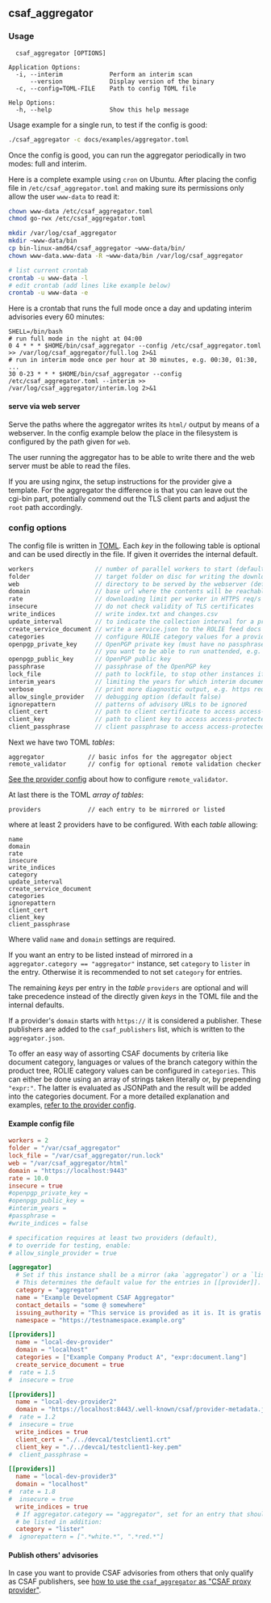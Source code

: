 ## csaf_aggregator

### Usage

```
  csaf_aggregator [OPTIONS]

Application Options:
  -i, --interim             Perform an interim scan
      --version             Display version of the binary
  -c, --config=TOML-FILE    Path to config TOML file

Help Options:
  -h, --help                Show this help message
```

Usage example for a single run, to test if the config is good:
```bash
./csaf_aggregator -c docs/examples/aggregator.toml
```

Once the config is good, you can run the aggregator periodically
in two modes: full and interim.

Here is a complete example using `cron` on Ubuntu. After placing
the config file in `/etc/csaf_aggregator.toml` and making sure
its permissions only allow the user `www-data` to read it:

```bash
chown www-data /etc/csaf_aggregator.toml
chmod go-rwx /etc/csaf_aggregator.toml

mkdir /var/log/csaf_aggregator
mkdir ~www-data/bin
cp bin-linux-amd64/csaf_aggregator ~www-data/bin/
chown www-data.www-data -R ~www-data/bin /var/log/csaf_aggregator

# list current crontab
crontab -u www-data -l
# edit crontab (add lines like example below)
crontab -u www-data -e
```

Here is a crontab that runs the full mode once a day and updating
interim advisories every 60 minutes:

```crontab
SHELL=/bin/bash
# run full mode in the night at 04:00
0 4 * * * $HOME/bin/csaf_aggregator --config /etc/csaf_aggregator.toml >> /var/log/csaf_aggregator/full.log 2>&1
# run in interim mode once per hour at 30 minutes, e.g. 00:30, 01:30, ...
30 0-23 * * * $HOME/bin/csaf_aggregator --config /etc/csaf_aggregator.toml --interim >> /var/log/csaf_aggregator/interim.log 2>&1
```


#### serve via web server

Serve the paths where the aggregator writes its `html/` output
by means of a webserver.
In the config example below the place in the filesystem
is configured by the path given for `web`.

The user running the aggregator has to be able to write there
and the web server must be able to read the files.

If you are using nginx, the setup instructions for the provider give
a template. For the aggregator the difference is that you can leave out
the cgi-bin part, potentially commend out the TLS client parts and
adjust the `root` path accordingly.


### config options

The config file is written in [TOML](https://toml.io/en/v1.0.0).
Each _key_ in the following table is optional and
can be used directly in the file. If given it overrides the internal default.

```go
workers                 // number of parallel workers to start (default 10)
folder                  // target folder on disc for writing the downloaded documents (default "/var/www")
web                     // directory to be served by the webserver (default "/var/www/html")
domain                  // base url where the contents will be reachable from outside (default "https://example.com")
rate                    // downloading limit per worker in HTTPS req/s (defaults to unlimited)
insecure                // do not check validity of TLS certificates
write_indices           // write index.txt and changes.csv
update_interval         // to indicate the collection interval for a provider (default ""on best effort")
create_service_document // write a service.json to the ROLIE feed docs for a provider (default false)
categories              // configure ROLIE category values for a provider
openpgp_private_key     // OpenPGP private key (must have no passphrase set, if
                        // you want to be able to run unattended, e.g. via cron.)
openpgp_public_key      // OpenPGP public key
passphrase              // passphrase of the OpenPGP key
lock_file               // path to lockfile, to stop other instances if one is not done (default:/var/lock/csaf_aggregator/lock, disable by setting it to "")
interim_years           // limiting the years for which interim documents are searched (default 0)
verbose                 // print more diagnostic output, e.g. https requests (default false)
allow_single_provider   // debugging option (default false)
ignorepattern           // patterns of advisory URLs to be ignored
client_cert             // path to client certificate to access access-protected advisories
client_key              // path to client key to access access-protected advisories
client_passphrase       // client passphrase to access access-protected advisories
```

Next we have two TOML _tables_:

```
aggregator            // basic infos for the aggregator object
remote_validator      // config for optional remote validation checker
```
[See the provider config](csaf_provider.md#provider-options) about
how to configure `remote_validator`.

At last there is the TOML _array of tables_:
```
providers             // each entry to be mirrored or listed
```

where at least 2 providers have to be configured.
With each _table_ allowing:

```
name
domain
rate
insecure
write_indices
category
update_interval
create_service_document
categories
ignorepattern
client_cert
client_key
client_passphrase
```

Where valid `name` and `domain` settings are required.

If you want an entry to be listed instead of mirrored
in a `aggregator.category == "aggregator"` instance,
set `category` to `lister` in the entry.
Otherwise it is recommended to not set `category` for entries.

The remaining _keys_ per entry in the _table_ `providers`
are optional and will take precedence instead
of the directly given _keys_ in the TOML file and the internal defaults.

If a provider's `domain` starts with `https://` it is considered a publisher.
These publishers are added to the `csaf_publishers` list, which is written
to the `aggregator.json`.

To offer an easy way of assorting CSAF documents by criteria like
document category, languages or values of the branch category within
the product tree, ROLIE category values can be configured in `categories`.
This can either
be done using an array of strings taken literally or, by prepending `"expr:"`. 
The latter is evaluated as JSONPath and the result will be added into the 
categories document. For a more detailed explanation and examples,
[refer to the provider config](csaf_provider.md#provider-options).


#### Example config file
<!-- MARKDOWN-AUTO-DOCS:START (CODE:src=../docs/examples/aggregator.toml) -->
<!-- The below code snippet is automatically added from ../docs/examples/aggregator.toml -->
```toml
workers = 2
folder = "/var/csaf_aggregator"
lock_file = "/var/csaf_aggregator/run.lock"
web = "/var/csaf_aggregator/html"
domain = "https://localhost:9443"
rate = 10.0
insecure = true
#openpgp_private_key =
#openpgp_public_key =
#interim_years =
#passphrase =
#write_indices = false

# specification requires at least two providers (default),
# to override for testing, enable:
# allow_single_provider = true

[aggregator]
  # Set if this instance shall be a mirror (aka `aggregator`) or a `lister`.
  # This determines the default value for the entries in [[provider]].
  category = "aggregator"
  name = "Example Development CSAF Aggregator"
  contact_details = "some @ somewhere"
  issuing_authority = "This service is provided as it is. It is gratis for everybody."
  namespace = "https://testnamespace.example.org"

[[providers]]
  name = "local-dev-provider"
  domain = "localhost"
  categories = ["Example Company Product A", "expr:document.lang"]
  create_service_document = true
#  rate = 1.5
#  insecure = true

[[providers]]
  name = "local-dev-provider2"
  domain = "https://localhost:8443/.well-known/csaf/provider-metadata.json"
#  rate = 1.2
#  insecure = true
  write_indices = true
  client_cert = "./../devca1/testclient1.crt"
  client_key = "./../devca1/testclient1-key.pem"
#  client_passphrase =

[[providers]]
  name = "local-dev-provider3"
  domain = "localhost"
#  rate = 1.8
#  insecure = true
  write_indices = true
  # If aggregator.category == "aggregator", set for an entry that should
  # be listed in addition:
  category = "lister"
#  ignorepattern = [".*white.*", ".*red.*"]
```
<!-- MARKDOWN-AUTO-DOCS:END -->


#### Publish others' advisories

In case you want to provide CSAF advisories from others
that only qualify as CSAF publishers, see
[how to use the `csaf_aggregator` as "CSAF proxy provider"](proxy-provider-for-aggregator.md).
